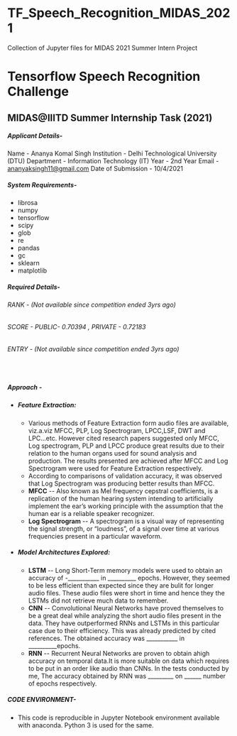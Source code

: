 # TF_Speech_Recognition_MIDAS_2021
Collection of Jupyter files for MIDAS 2021 Summer Intern Project
# Tensorflow Speech Recognition Challenge
## MIDAS@IIITD Summer Internship Task (2021)


##### Applicant Details-
Name - Ananya Komal Singh 
Institution - Delhi Technological University (DTU)
Department - Information Technology (IT)
Year - 2nd Year
Email - ananyaksingh11@gmail.com
Date of Submission - 10/4/2021
##### System Requirements-
- librosa 
- numpy
- tensorflow
- scipy
- glob
- re
- pandas 
- gc
- sklearn
- matplotlib

##### Required Details-
###### *RANK* - (Not available since competition ended 3yrs ago)
######  SCORE - PUBLIC- 0.70394 , PRIVATE - 0.72183
###### *ENTRY* - (Not available since competition ended 3yrs ago)

&nbsp;

##### Approach -
- ##### *Feature Extraction*:
    -  Various methods of Feature Extraction form audio files are available, viz.a.viz MFCC, PLP, Log Spectrogram, LPCC,LSF, DWT and LPC...etc. However cited research papers suggested only MFCC, Log spectrogram, PLP and LPCC produce great results due to their relation to the human organs used for sound analysis and production. The results presented are achieved after MFCC and Log Spectrogram were used for Feature Extraction respectively. 
    -  According to comparisons of validation accuracy, it was observed that Log Spectrogram was producing better results than MFCC.
    -  **MFCC** -- Also known as Mel frequency cepstral coefficients, is a replication of the human hearing system intending to artificially implement the ear’s working principle with the assumption that the human ear is a reliable speaker recognizer.
    -  **Log Spectrogram** -- A spectrogram is a visual way of representing the signal strength, or “loudness”, of a signal over time at various frequencies present in a particular waveform.
- ##### *Model Architectures Explored*:
   -  **LSTM** -- Long Short-Term memory models were used to obtain an accuracy of -___________ in __________ epochs. However, they seemed to be less efficient than expected since they are bulit for longer audio files. These audio files were short in time and hence they the LSTMs did not retrieve much data to remember.
   -  **CNN** -- Convolutional Neural Networks have proved themselves to be a great deal while analyzing the short audio files present in the data. They have outperformed RNNs and LSTMs in this particular case due to their efficiency. This was already predicted by cited references. The obtained accuracy was ___________ in __________epochs.
   -  **RNN** -- Recurrent Neural Networks are proven to obtain ahigh accuracy on temporal data.It is more suitable on data which requires to be put in an order like audio than CNNs. In the tests conducted by me, The accuracy obtained by RNN was _________ on ______ number of epochs respectively.
   
##### CODE ENVIRONMENT-
- This code is reproducible in Jupyter Notebook environment available with anaconda. Python 3 is used for the same.




